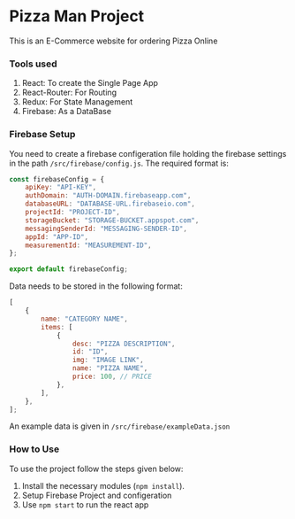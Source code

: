 # Pizza Man Project

This is an E-Commerce website for ordering Pizza Online

### Tools used

1. React: To create the Single Page App
2. React-Router: For Routing
3. Redux: For State Management
4. Firebase: As a DataBase

### Firebase Setup

You need to create a firebase configeration file holding the firebase settings in the path `/src/firebase/config.js`. The required format is:

```javascript
const firebaseConfig = {
	apiKey: "API-KEY",
	authDomain: "AUTH-DOMAIN.firebaseapp.com",
	databaseURL: "DATABASE-URL.firebaseio.com",
	projectId: "PROJECT-ID",
	storageBucket: "STORAGE-BUCKET.appspot.com",
	messagingSenderId: "MESSAGING-SENDER-ID",
	appId: "APP-ID",
	measurementId: "MEASUREMENT-ID",
};

export default firebaseConfig;
```

Data needs to be stored in the following format:

```javascript
[
	{
		name: "CATEGORY NAME",
		items: [
			{
				desc: "PIZZA DESCRIPTION",
				id: "ID",
				img: "IMAGE LINK",
				name: "PIZZA NAME",
				price: 100, // PRICE
			},
		],
	},
];
```

An example data is given in `/src/firebase/exampleData.json`

### How to Use

To use the project follow the steps given below:

1. Install the necessary modules (`npm install`).
2. Setup Firebase Project and configeration
3. Use `npm start` to run the react app
